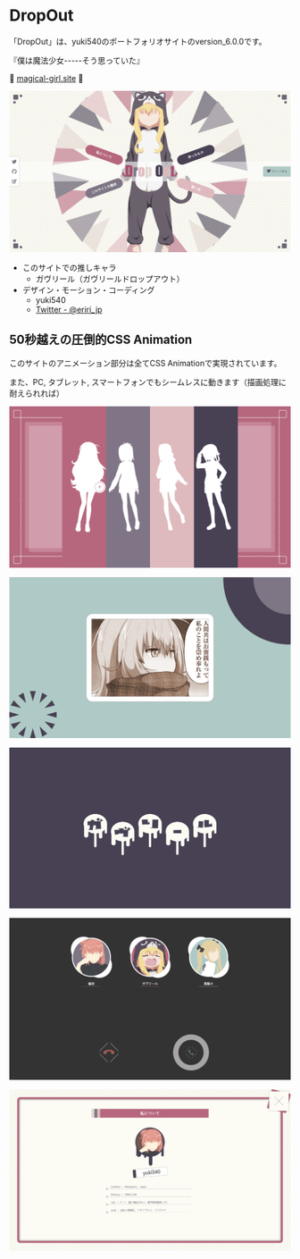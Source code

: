 # DropOut
「DropOut」は、yuki540のポートフォリオサイトのversion_6.0.0です。

『僕は魔法少女-----そう思っていた』

🎉 [magical-girl.site](https://magical-girl.site) 🎉

![1](./res/1.png)

- このサイトでの推しキャラ
  - ガヴリール（ガヴリールドロップアウト）
- デザイン・モーション・コーディング
  - yuki540
  - [Twitter - @eriri_jp](https://twitter.com/eriri_jp)

## 50秒越えの圧倒的CSS Animation
このサイトのアニメーション部分は全てCSS Animationで実現されています。

また、PC, タブレット, スマートフォンでもシームレスに動きます（描画処理に耐えられれば）

![2](./res/2.png)

![3](./res/3.png)

![4](./res/4.png)

![5](./res/5.png)

![6](./res/6.png)
